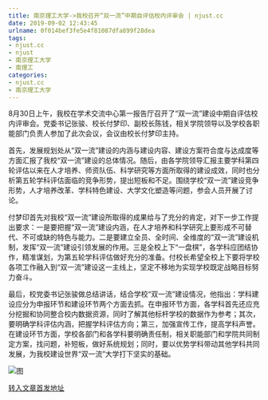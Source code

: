 ```yaml
---
title: 南京理工大学->我校召开“双一流”中期自评估校内评审会 | njust.cc
date: 2019-09-02 12:43:45
urlname: 0f014bef3fe5e4f81087dfa899f28dea
tags: 
- njust.cc
- njust
- 南京理工大学
- 南理工
categories:
- njust.cc
- 南京理工大学
---
```



8月30日上午，我校在学术交流中心第一报告厅召开了“双一流”建设中期自评估校内评审会。党委书记张骏、校长付梦印、副校长陈钱，相关学院领导以及学校各职能部门负责人参加了此次会议，会议由校长付梦印主持。

首先，发展规划处从“双一流”建设的内涵与建设内容、建设方案符合度与达成度等方面汇报了我校“双一流”建设的总体情况。随后，由各学院领导汇报主要学科第四轮评估以来在人才培养、师资队伍、科学研究等方面所取得的建设成效，同时也分析第五轮学科评估面临的竞争形势，提出短板和不足。围绕学校“双一流”建设竞争形势，人才培养改革、学科特色建设、大学文化塑造等问题，参会人员开展了讨论。

付梦印首先对我校“双一流”建设所取得的成果给与了充分的肯定，对下一步工作提出要求：一是要把握“双一流”建设内涵，在人才培养和科学研究上要形成不可替代、不可或缺的特色与能力。二是要建立全员、全时间、全维度的“双一流”建设机制，发挥“双一流”建设引领发展的作用。三是全校上下“一盘棋”，各学科应团结协作，精准谋划，为第五轮学科评估做好充分的准备。付校长希望全校上下要将学校各项工作融入到“双一流”建设这一主线上，坚定不移地为实现学校既定战略目标努力奋斗。

最后，校党委书记张骏做总结讲话，结合学校“双一流”建设情况，他指出：学科建设应分为申报环节和建设环节两个方面去抓。在申报环节方面，各学科首先还应充分挖掘和协同整合校内数据资源，同时了解其他标杆学校的数据作为参考；其次，要明确学科评估内涵，把握学科评估方向；第三，加强宣传工作，提高学科声誉。在建设环节方面，学校各部门和各学科要明确责任制，相关职能部门和学院共同制定方案，找问题，补短板，做好系统规划；同时，要以优势学科带动其他学科共同发展，为我校建设世界“双一流”大学打下坚实的基础。



![图](http://zs.njust.edu.cn/_upload/article/images/71/d3/b04b25204c2aa370791a8b7f764d/088c4563-48c0-40c6-aa87-bba400f75ab7.jpg)

[转入文章首发地址](http://zs.njust.edu.cn/28/67/c4621a206951/page.htm)